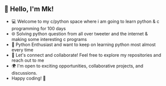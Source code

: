 ## 👋 Hello, I'm Mk!

* 💻 Welcome to my c/python space where i am going to learn python & c programming for 100 days
* 🌐 Solving python question from all over tweeter and the internet & making some interesting c programs
* 🐍 Python Enthusiast and want to keep on learning python most almost every time
* 🌟 Let's connect and collaborate! Feel free to explore my repositories and reach out to me
* 🌍 I'm open to exciting opportunities, collaborative projects, and discussions.
*    Happy coding! 🚀
